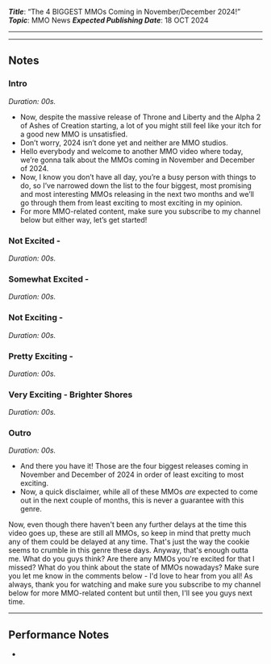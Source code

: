 ***Title***: “The 4 BIGGEST MMOs Coming in November/December 2024!”
***Topic***: MMO News
***Expected Publishing Date***: 18 OCT 2024

----



-----
## Notes

### Intro
*Duration: 00s.* 
- Now, despite the massive release of Throne and Liberty and the Alpha 2 of Ashes of Creation starting, a lot of you might still feel like your itch for a good new MMO is unsatisfied. 
- Don’t worry, 2024 isn’t done yet and neither are MMO studios.
- Hello everybody and welcome to another MMO video where today, we’re gonna talk about the MMOs coming in November and December of 2024.
- Now, I know you don’t have all day, you’re a busy person with things to do, so I’ve narrowed down the list to the four biggest, most promising and most interesting MMOs releasing in the next two months and we’ll go through them from least exciting to most exciting in my opinion.
- For more MMO-related content, make sure you subscribe to my channel below but either way, let’s get started!

### Not Excited - 
*Duration: 00s.* 

### Somewhat Excited - 
*Duration: 00s.* 

### Not Exciting - 
*Duration: 00s.* 

### Pretty Exciting - 
*Duration: 00s.* 

### Very Exciting - Brighter Shores
*Duration: 00s.* 

### Outro
*Duration: 00s.* 
- And there you have it! Those are the four biggest releases coming in November and December of 2024 in order of least exciting to most exciting.
- Now, a quick disclaimer, while all of these MMOs *are* expected to come out in the next couple of months, this is never a guarantee with this genre. 


Now, even though there haven't been any further delays at the time this video goes up, these are still all MMOs, so keep in mind that pretty much any of them could be delayed at any time. That's just the way the cookie seems to crumble in this genre these days.
Anyway, that's enough outta me. What do you guys think? Are there any MMOs you're excited for that I missed? What do you think about the state of MMOs nowadays? Make sure you let me know in the comments below - I'd love to hear from you all!
As always, thank you for watching and make sure you subscribe to my channel below for more MMO-related content but until then, I'll see you guys next time.



---
## Performance Notes
- 